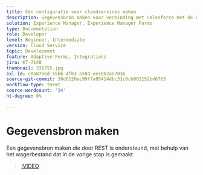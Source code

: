 ```yaml
---
title: Een configuratie voor cloudservices maken
description: Gegevensbron maken voor verbinding met Salesforce met de OAuth-referenties
solution: Experience Manager, Experience Manager Forms
type: Documentation
role: Developer
level: Beginner, Intermediate
version: Cloud Service
topic: Development
feature: Adaptive Forms, Integrations
jira: KT-7148
thumbnail: 331755.jpg
exl-id: c0a875bd-55b6-4f63-a58d-eecb62ae703b
source-git-commit: 30d6120ec99f7a95414dbc31c0cb002152bd6763
workflow-type: tm+mt
source-wordcount: '34'
ht-degree: 0%

---
```


# Gegevensbron maken

Een gegevensbron maken die door REST is ondersteund, met behulp van het wagerbestand dat in de vorige stap is gemaakt

>[!VIDEO](https://video.tv.adobe.com/v/331755?quality=12&learn=on)
